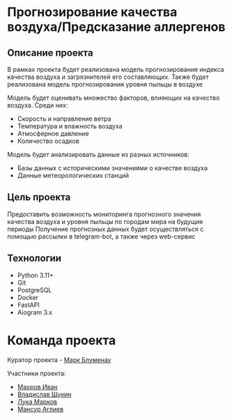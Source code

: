# Прогнозирование качества воздуха/Предсказание аллергенов

## Описание проекта
В рамках проекта будет реализована модель прогнозирования индекса качества воздуха и загрязнителей его составляющих. Также будет реализована модель прогнозирования уровня пыльцы в воздухе

Модель будет оценивать множество факторов, влияющих на качество воздуха. Среди них:
* Скорость и направление ветра
* Температура и влажность воздуха
* Атмосферное давление
* Количество осадков

Модель будет анализировать данные из разных источников:
* Базы данных с историческими значениями о качестве воздуха
* Данные метеорологических станций

## Цель проекта
Предоставить возможность мониторинга прогнозного значения качества воздуха и уровня пыльцы по городам мира на будущие периоды
Получение прогнозных данных будет осуществляться с помощью рассылки в telegram-bot, а также через web-сервис

## Технологии
* Python 3.11+
* Git
* PostgreSQL
* Docker
* FastAPI
* Aiogram 3.x

# Команда проекта
Куратор проекта -  [Марк Блуменау](http://telegram.me/markblumenau)

Участники проекта:
* [Махров Иван](https://telegram.me/MakhrovIvan)
* [Владислав Щукин](https://telegram.me/shchukin_ve)
* [Лука Марков](https://telegram.me/lulu_fw01)
* [Мансур Аглиев](https://telegram.me/mansagliev)
